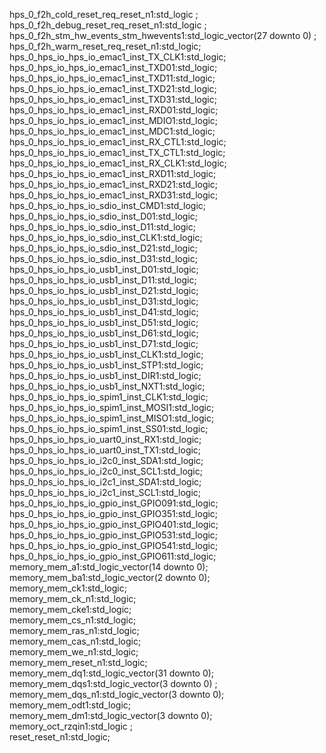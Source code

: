  hps_0_f2h_cold_reset_req_reset_n1:std_logic  ;    
 hps_0_f2h_debug_reset_req_reset_n1:std_logic  ;    
 hps_0_f2h_stm_hw_events_stm_hwevents1:std_logic_vector(27 downto 0)  ; 
 hps_0_f2h_warm_reset_req_reset_n1:std_logic;     
 hps_0_hps_io_hps_io_emac1_inst_TX_CLK1:std_logic;
 hps_0_hps_io_hps_io_emac1_inst_TXD01:std_logic;  
 hps_0_hps_io_hps_io_emac1_inst_TXD11:std_logic;  
 hps_0_hps_io_hps_io_emac1_inst_TXD21:std_logic;  
 hps_0_hps_io_hps_io_emac1_inst_TXD31:std_logic;  
 hps_0_hps_io_hps_io_emac1_inst_RXD01:std_logic;  
 hps_0_hps_io_hps_io_emac1_inst_MDIO1:std_logic;  
 hps_0_hps_io_hps_io_emac1_inst_MDC1:std_logic;   
 hps_0_hps_io_hps_io_emac1_inst_RX_CTL1:std_logic;
 hps_0_hps_io_hps_io_emac1_inst_TX_CTL1:std_logic;
 hps_0_hps_io_hps_io_emac1_inst_RX_CLK1:std_logic;
 hps_0_hps_io_hps_io_emac1_inst_RXD11:std_logic;  
 hps_0_hps_io_hps_io_emac1_inst_RXD21:std_logic;  
 hps_0_hps_io_hps_io_emac1_inst_RXD31:std_logic;  
 hps_0_hps_io_hps_io_sdio_inst_CMD1:std_logic;    
 hps_0_hps_io_hps_io_sdio_inst_D01:std_logic;     
 hps_0_hps_io_hps_io_sdio_inst_D11:std_logic;     
 hps_0_hps_io_hps_io_sdio_inst_CLK1:std_logic;    
 hps_0_hps_io_hps_io_sdio_inst_D21:std_logic;     
 hps_0_hps_io_hps_io_sdio_inst_D31:std_logic;     
 hps_0_hps_io_hps_io_usb1_inst_D01:std_logic;     
 hps_0_hps_io_hps_io_usb1_inst_D11:std_logic;     
 hps_0_hps_io_hps_io_usb1_inst_D21:std_logic;     
 hps_0_hps_io_hps_io_usb1_inst_D31:std_logic;     
 hps_0_hps_io_hps_io_usb1_inst_D41:std_logic;     
 hps_0_hps_io_hps_io_usb1_inst_D51:std_logic;     
 hps_0_hps_io_hps_io_usb1_inst_D61:std_logic;     
 hps_0_hps_io_hps_io_usb1_inst_D71:std_logic;     
 hps_0_hps_io_hps_io_usb1_inst_CLK1:std_logic;    
 hps_0_hps_io_hps_io_usb1_inst_STP1:std_logic;    
 hps_0_hps_io_hps_io_usb1_inst_DIR1:std_logic;    
 hps_0_hps_io_hps_io_usb1_inst_NXT1:std_logic;    
 hps_0_hps_io_hps_io_spim1_inst_CLK1:std_logic;   
 hps_0_hps_io_hps_io_spim1_inst_MOSI1:std_logic;  
 hps_0_hps_io_hps_io_spim1_inst_MISO1:std_logic;  
 hps_0_hps_io_hps_io_spim1_inst_SS01:std_logic;   
 hps_0_hps_io_hps_io_uart0_inst_RX1:std_logic;    
 hps_0_hps_io_hps_io_uart0_inst_TX1:std_logic;    
 hps_0_hps_io_hps_io_i2c0_inst_SDA1:std_logic;    
 hps_0_hps_io_hps_io_i2c0_inst_SCL1:std_logic;    
 hps_0_hps_io_hps_io_i2c1_inst_SDA1:std_logic;    
 hps_0_hps_io_hps_io_i2c1_inst_SCL1:std_logic;    
 hps_0_hps_io_hps_io_gpio_inst_GPIO091:std_logic; 
 hps_0_hps_io_hps_io_gpio_inst_GPIO351:std_logic; 
 hps_0_hps_io_hps_io_gpio_inst_GPIO401:std_logic; 
 hps_0_hps_io_hps_io_gpio_inst_GPIO531:std_logic; 
 hps_0_hps_io_hps_io_gpio_inst_GPIO541:std_logic; 
 hps_0_hps_io_hps_io_gpio_inst_GPIO611:std_logic; 
 memory_mem_a1:std_logic_vector(14 downto 0);                         
 memory_mem_ba1:std_logic_vector(2 downto 0);                        
 memory_mem_ck1:std_logic;                        
 memory_mem_ck_n1:std_logic;                      
 memory_mem_cke1:std_logic;                       
 memory_mem_cs_n1:std_logic;                      
 memory_mem_ras_n1:std_logic;                     
 memory_mem_cas_n1:std_logic;                     
 memory_mem_we_n1:std_logic;                      
 memory_mem_reset_n1:std_logic;                   
 memory_mem_dq1:std_logic_vector(31 downto 0);                        
 memory_mem_dqs1:std_logic_vector(3 downto 0) ;                       
 memory_mem_dqs_n1:std_logic_vector(3 downto 0);                     
 memory_mem_odt1:std_logic;                       
 memory_mem_dm1:std_logic_vector(3 downto 0);                        
 memory_oct_rzqin1:std_logic ;                     
 reset_reset_n1:std_logic; 